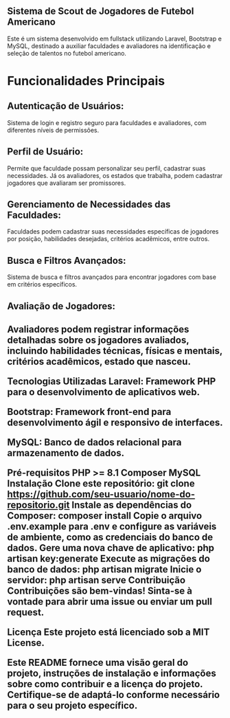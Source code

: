## Sistema de Scout de Jogadores de Futebol Americano
Este é um sistema desenvolvido em fullstack utilizando Laravel, Bootstrap e MySQL, destinado a auxiliar faculdades e avaliadores na identificação e seleção de talentos no futebol americano.

<h1>Funcionalidades Principais</h1>
<h2>Autenticação de Usuários: </h2>
    Sistema de login e registro seguro para faculdades e avaliadores, com diferentes níveis de permissões.

<h2>Perfil de Usuário: </h2>
Permite que faculdade possam personalizar seu perfil, cadastrar suas necessidades.  Já os avaliadores, os estados que trabalha, podem cadastrar jogadores que avaliaram ser promissores.

<h2>Gerenciamento de Necessidades das Faculdades: </h2>
Faculdades podem cadastrar suas necessidades específicas de jogadores por posição, habilidades desejadas, critérios acadêmicos, entre outros.

<h2>Busca e Filtros Avançados: </h2>
Sistema de busca e filtros avançados para encontrar jogadores com base em critérios específicos.

<h2>Avaliação de Jogadores: <h2>
Avaliadores podem registrar informações detalhadas sobre os jogadores avaliados, incluindo habilidades técnicas, físicas e mentais, critérios acadêmicos, estado que nasceu.

Tecnologias Utilizadas
Laravel: Framework PHP para o desenvolvimento de aplicativos web.

Bootstrap: Framework front-end para desenvolvimento ágil e responsivo de interfaces.

MySQL: Banco de dados relacional para armazenamento de dados.

Pré-requisitos
PHP >= 8.1
Composer
MySQL
Instalação
Clone este repositório: git clone https://github.com/seu-usuario/nome-do-repositorio.git
Instale as dependências do Composer: composer install
Copie o arquivo .env.example para .env e configure as variáveis de ambiente, como as credenciais do banco de dados.
Gere uma nova chave de aplicativo: php artisan key:generate
Execute as migrações do banco de dados: php artisan migrate
Inicie o servidor: php artisan serve
Contribuição
Contribuições são bem-vindas! Sinta-se à vontade para abrir uma issue ou enviar um pull request.

Licença
Este projeto está licenciado sob a MIT License.

Este README fornece uma visão geral do projeto, instruções de instalação e informações sobre como contribuir e a licença do projeto. Certifique-se de adaptá-lo conforme necessário para o seu projeto específico.
